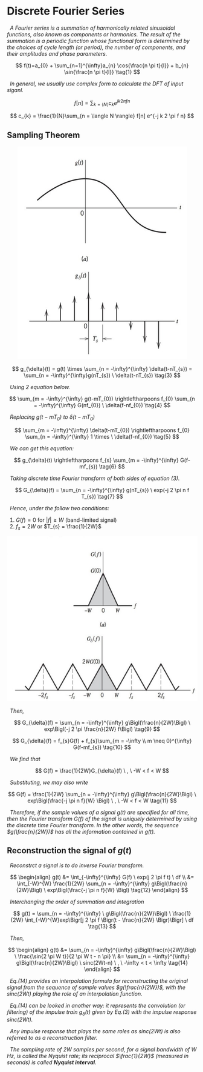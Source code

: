 # Discrete Fourier Series
*&nbsp; A Fourier series is a summation of harmonically related sinusoidal functions, also known as components or harmonics. The result of the summation is a periodic function whose functional form is determined by the choices of cycle length (or period), the number of components, and their amplitudes and phase parameters.*

$$
f(t)=a_{0} + \sum_{n=1}^{\infty}a_{n} \cos{\frac{n \pi t}{l}} + b_{n} \sin{\frac{n \pi t}{l}} \tag{1}
$$

*&nbsp; In general, we usually use complex form to calculate the DFT of input siganl.*

$$
f[n] = \sum_{k= \langle N \rangle} c_{k} e^{j k 2 \pi f n} \tag{2}
$$

$$
c_{k} = \frac{1}{N}\sum_{n = \langle N \rangle} f[n] e^{-j k 2 \pi f n}
$$



## Sampling Theorem

<p align="center">
  <img src= "https://github.com/Json-93/final_project/blob/main/img/sampling.jpg">
</p>

$$
g_{\delta}(t) = g(t) \times \sum_{n = -\infty}^{\infty} \delta(t-nT_{s}) = \sum_{n = -\infty}^{\infty}g(nT_{s}) \ \delta(t-nT_{s}) \tag{3}
$$

*&nbsp; Using 2 equation below.*

$$
\sum_{m = -\infty}^{\infty} g(t-mT_{0}) \rightleftharpoons f_{0} \sum_{n = -\infty}^{\infty} G(nf_{0}) \ \delta(f-nf_{0}) \tag{4}
$$

*&nbsp; Replacing $g(t-mT_{0})$ to $\delta(t-mT_{0})$*

$$
\sum_{m = -\infty}^{\infty} \delta(t-mT_{0}) \rightleftharpoons f_{0} \sum_{n = -\infty}^{\infty} 1 \times \ \delta(f-nf_{0}) \tag{5}
$$


*&nbsp; We can get this equation:*

$$
g_{\delta}(t) \rightleftharpoons f_{s} \sum_{m = -\infty}^{\infty} G(f-mf_{s}) \tag{6}
$$

*&nbsp; Taking discrete time Fourier transform of both sides of equation (3).*

$$
G_{\delta}(f) = \sum_{n = -\infty}^{\infty} g(nT_{s}) \ exp(-j 2 \pi n f T_{s}) \tag{7}
$$

*&nbsp; Hence, under the follow two conditions:*

1. $G(f) = 0$ for $|f| \geq W$ (band-limited signal)
2. $f_{s} = 2W$ or $T_{s} = \frac{1}{2W}$

<p align="center">
  <img src= "https://github.com/Json-93/final_project/blob/main/img/sampling_f.jpg">
</p>

*&nbsp; Then,*

$$
G_{\delta}(f) = \sum_{n = -\infty}^{\infty} g\Bigl(\frac{n}{2W}\Bigl) \ exp\Bigl(-j 2 \pi \frac{n}{2W} f\Bigl) \tag{9}
$$

$$
G_{\delta}(f) = f_{s}G(f) + f_{s}\sum_{m = -\infty \\ m \neq 0}^{\infty} G(f-mf_{s}) \tag{10}
$$

*&nbsp; We find that*

$$
G(f) = \frac{1}{2W}G_{\delta}(f) \ , \ -W < f < W
$$

*&nbsp; Substituting, we may also write*

$$
G(f) = \frac{1}{2W} \sum_{n = -\infty}^{\infty} g\Bigl(\frac{n}{2W}\Bigl) \ exp\Bigl(\frac{-j \pi n f}{W} \Bigl) \ , \ -W < f < W \tag{11}
$$


*&nbsp; Therefore, if the sample values of a signal g(t) are specified for all time, then the Fourier transform $G(f)$ of the signal is uniquely determined by using the discrete time Fourier transform. In the other words, the sequence $g(\frac{n}{2W})$ has all the information contained in $g(t)$.*

## Reconstruction the signal of $g(t)$

*&nbsp; Reconstrct a signal is to do inverse Fourier transform.*

$$
\begin{align}
g(t) &= \int_{-\infty}^{\infty} G(f) \ exp(j 2 \pi f t) \ df \\
&= \int_{-W}^{W} \frac{1}{2W} \sum_{n = -\infty}^{\infty} g\Bigl(\frac{n}{2W}\Bigl) \ exp\Bigl(\frac{-j \pi n f}{W} \Bigl) \tag{12}
\end{align}
$$

*&nbsp; Interchanging the order of summation and integration*

$$
g(t) = \sum_{n = -\infty}^{\infty}  \ g\Bigl(\frac{n}{2W}\Bigl) \ \frac{1}{2W} \int_{-W}^{W}exp\Bigr[j 2 \pi f \Bigr(t - \frac{n}{2W} \Bigr)\Bigr] \ df \tag{13}
$$

*&nbsp; Then,*

$$
\begin{align}
    g(t) &= \sum_{n = -\infty}^{\infty} g\Bigl(\frac{n}{2W}\Bigl) \ \frac{\sin{2 \pi W t}}{2 \pi W t - n \pi} \\
    &= \sum_{n = -\infty}^{\infty} g\Bigl(\frac{n}{2W}\Bigl) \ sinc(2Wt-n) \ , \ -\infty < t < \infty \tag{14}
\end{align}
$$

*&nbsp; Eq.(14) provides an interpolation formula for reconstructing the original signal from the sequence of sample values $g(\frac{n}{2W})$, with the $sinc(2Wt)$ playing the role of an interpolation function.*

*&nbsp; Eq.(14) can be looked in another way: it represents the convolution (or filtering) of the impulse train $g_{\delta}(t)$ given by Eq.(3) with the impulse response $sinc(2Wt)$.*

*&nbsp; Any impulse response that plays the same roles as $sinc(2Wt)$ is also referred to as a reconstruction filter.*

*&nbsp; The sampling rate of $2W$ samples per second, for a signal bandwidth of $W$ Hz, is called the Nyquist rate; its reciprocal $\frac{1}{2W}$ (measured in seconds) is called __Nyquist interval__.*
